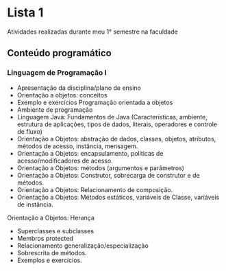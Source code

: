 # Lista 1
 Atividades realizadas durante meu 1° semestre na faculdade
 
 ## Conteúdo programático
 
### Linguagem de Programação I

- Apresentação da disciplina/plano de ensino
- Orientação a objetos: conceitos
- Exemplo e exercícios
Programação orientada a objetos
- Ambiente de programação
- Linguagem Java: Fundamentos de Java (Características, ambiente, estrutura de aplicações, tipos de dados, literais, operadores e controle de
fluxo)
- Orientação a Objetos: abstração de dados, classes, objetos, atributos, métodos de acesso, instância, mensagem.
- Orientação a Objetos: encapsulamento, políticas de acesso/modificadores de acesso.
- Orientação a Objetos: métodos (argumentos e parâmetros)
- Orientação a Objetos: Construtor, sobrecarga de construtor e de métodos.
- Orientação a Objetos: Relacionamento de composição.
- Orientação a Objetos: Métodos estáticos, variáveis de Classe, variáveis de instância.

Orientação a Objetos: Herança
- Superclasses e subclasses
- Membros protected
- Relacionamento generalização/especialização
- Sobrescrita de métodos.
- Exemplos e exercícios.
 
 

